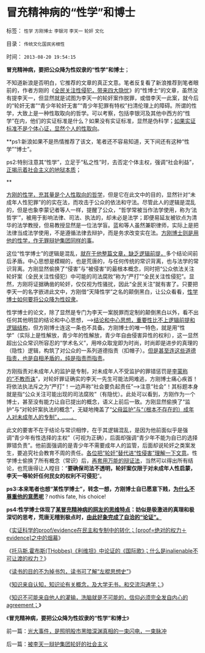 # 冒充精神病的“性学”和博士

标签： `性学` `方刚博士` `李银河` `李天一` `轮奸` `文化` 

目录： `传统文化国民劣根性`

时间： `2013-08-20 19:54:15`

**冒充精神病，要把公众降为性奴隶的“性学”和博士**；

不知道新浪是否明白，它推荐的文章的真正文意。笔者反复看了新浪推荐到笔者眼前的，作者方刚的《[全民关注性侵犯，带来四大隐忧](http://blog.sina.com.cn/s/blog_467a5c960102e5q1.html)》的“性博士”的文章，虽然没有提李天一，但显然就是试图为李天一的轮奸案作脱罪，或借李天一此案，就今后的“轮奸无害”“青少年轮奸无害”“青少年犯罪有特权”扫清伦理上的障碍。所谓的性学，大致上是一种性取取向的哲学。可以考察，包括李银河及其他中西方的“性学”在内，他们的实证标准是什么？如果没有实证标准，显然是伪科学；[如果实证标准不是个体心证，显然个人的性取向](../../../2010/10/9/个人主义就是实证科学的心证原则.md)。

**ps1:新浪如果不是热情推荐了该文，笔者还不容易知道，天下间还有这种“性学”“博士”。

ps2:特别注意其“性学”，立足于“私之性”时，去否定个体主权，强调“社会利益”，[正揭示着社会主义的地狱本质](../../../2013/7/13/法（哲）学的终极就是美德法，美德社会即是地狱世界.md)；

**

[方刚的性学，充其量是个人性取向的哲学](../../../2013/5/20/哈耶克知识定理，哲学的起源，个人极权主义者.md)，但是它在此文中的目的，显然针对“未成年人性犯罪”的的实在法，而攻击于公众的依法和守法。尽管此人的逻辑是混乱的，但是也象李蒙记者等人一样，提醒了公众，“哲学常被当作法学使用，称为‘法哲学’”，被用于影响法律、司法、执法的，却未必是法学；即便易延友被钦点为清华的法学教授，但易教授显然是一位法学盲。蓝和等人虽然兼职律师，实际上是把法律当成法学使用，不是遵循法律去辩护，而是务求改变实在法。[方刚博士则是用他的性学，作无罪辩护集团同样的事](../../../2013/8/17/辩护集团拿李天一的命运做实验，试验颠倒黑白的功力.md)。

这位“性学博士”的逻辑是混乱，[就在于他整篇文章，缺乏逻辑前提，](../../../2011/12/27/“讲不讲科学”即“有没有逻辑”.md)多个结论间前后矛盾。中心思想是模糊的，也是荒唐的，与任何传统的常识背离，也与法学的常识背离。方刚显然偷换了“侵害”与“被侵害”的最根本概念，同时把“公众依法关注轮奸案（全民关注性侵犯）中可能的司法腐败”称为“严打”“全民关注性侵犯”。显然，方刚将证据确凿的轮奸，仅仅视为性骚扰，因此“全民关注”就有害了。只要把李天一的名字嵌进此文中，方刚借“天降性学”之名的颠倒黑白，让公众看看，[性学博士如何要将公众降为性奴隶](../../../2011/12/27/不用谦虚得随便当别人的奴隶.md)。

性学博士的论文，除了显然是专门为李天一案脱罪而定制的颠倒黑白以外，看不出任何其他明显的结论和中心思想，——>[结论和中心思想，重要性比不上逻辑前提和逻辑结构](../../../2013/2/18/理解薛兆丰，胡释之，胡星斗，张五常，李银河等人的错误.md)，但方刚博士连这一条也不具备。方刚博士的唯一特色，就是用“性学”（实际上是性解放，青少年的性解放，青少年自由侵害异性的权利），这一显然超出公众常识所容忍的“学术名义”，用哗众取宠即为时尚，时尚即是进步的真理的（隐性）逻辑，构筑了对公众的一系列道德指责（扣帽子）。[但是甚至连这些道德指责，也是自相矛盾的，纯是指责而指责](../../../2012/2/20/最强大的理论是自相矛盾的理论.md)。

方刚指责对未成年人的监护是专制，对未成年人不受监护的罪错惩罚是[李蒙称的“不教而诛](../../../2013/2/25/中印轮奸案是未成年的受害者，犯罪人，疑犯和记者.md)”，对轮奸罪证确实的李天一先生可能法网难逃，方刚博士痛心疾首！将依法执法斥之为“严打”！一边声称“社会要负起责任”——>注意“社会”！其标题本身就是指“公众关注可能出现的司法腐败”（有隐忧）。此处可以看到，方刚作为一个博士，甚至没有能力让自已提出的概念，语义上前后一致。方刚显然偷换了“监护”与“对轮奸案执法的概念”，无疑地掩盖了“[父母监护”与“（根本不存在的）成年人对未成年人的专制”，……。](../../../2012/4/11/奴隶／农奴的“监护权”和抚养子女的“优先权”.md)

此文的要害不在于结论与常识相悖，在于其逻辑混乱，是因为他前面似乎是强调“青少年有性选择的主权”（可视为正确），后面却强调“青少年不能为自已的选择罪错负责”。他前面强调的是青少年不需要成年人的监管，后面却说轮奸之类案发生，要追究社会教育不周的责任。[各位把“轮奸”替代进“性侵害”理解一下文意](../../../2013/8/16/从李天一的水军到批斗大会中的左棍，复原互联网流氓全貌.md)。性学博士偷换了所有概念（常识）后，[再套用万能的辩证法](../../../2010/2/12/哲学是“岂有此理”的学问.md)，当然可以得出所有结论，也荒唐得让人瞠目：“**要确保司法不透明，轮奸案仅限于对未成年人性启蒙，李天一等轮奸任何民女的权利不可侵犯**”。

**ps3:本来笔者也想“某性学博士”，转念一想，方刚博士自已愿意下贱，[为什么不尊重他的意愿呢](../../../2011/1/24/人权是非标准与西方的犯罪“自由”.md)**？nothis fate, his choice!

**ps4:性学博士体现了[某冒充精神病的网友的思维特点](../../../2013/8/17/辩护集团拿李天一的命运做实验，试验颠倒黑白的功力.md)：妨似是极激进的真理和极深切的思考，荒唐无稽到极点时，[由此好象完成了自洽的“论证”。](../../../2010/10/6/有神论的宗教是哲学，无神论的哲学是宗教.md)**

《[实证科学的proof/evidence在民主和专制中的转化；[proof=绝对的权力＋evidence]之中的烟幕](../../../2013/8/18/实证科学的proof／evidence，在民主中的定论，专制文化的诡辩.md)》

《[托马斯.霍布斯(THobbes)《利维坦》中论证的《国际歌》；什么是inalienable不可让渡的权力？](../../../2013/8/19/什么是inalienable不可让渡的权力？《利维坦》中的《国际歌》.md)》

《[读书的目的不为掉书包，读书可了解“左棍思想史”](../../../2013/8/19/读书不为掉书包，可了解“左棍思想史”；.md)》

《[知识来自认知，知识论有关概念，及大学无书，和交流沟通学；](../../../2013/8/19/知识论的认知，大学无书，交流沟通学.md)》

《[知识不可能来自他人的灌输，洗脑就是不可能的，信仰必须完全发自内心的agreement；](../../../2013/8/19/知识论的认知，大学无书，交流沟通学.md)》

《**冒充精神病，要把公众降为性奴隶的“性学”和博士**》



前一篇：[光大事件，是照明股市黑暗深渊真相的一束闪电，一束脉冲](../../../2013/8/19/光大事件，是照明股市黑暗深渊真相的一束闪电，一束脉冲.md)

后一篇：[被李天一辩护集团轮奸的社会主义](../../../2013/8/20/被李天一辩护集团轮奸的社会主义.md)
